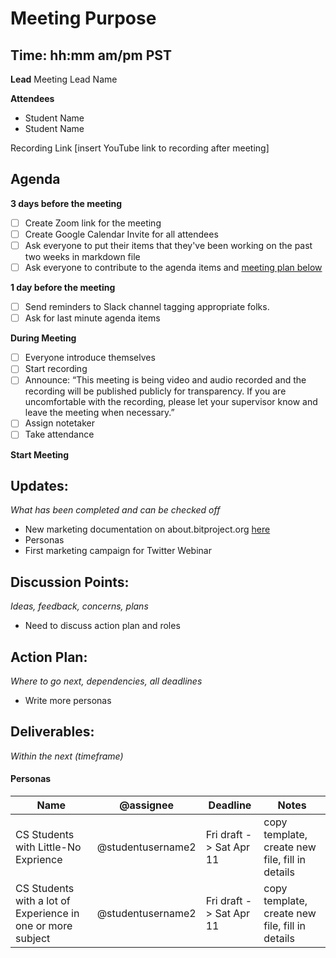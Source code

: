 # Meeting Purpose
## Time: hh:mm am/pm PST

**Lead**
Meeting Lead Name 

**Attendees**
* Student Name 
* Student Name 

Recording Link
[insert YouTube link to recording after meeting]

## Agenda
**3 days before the meeting**
- [ ] Create Zoom link for the meeting
- [ ] Create Google Calendar Invite for all attendees
- [ ] Ask everyone to put their items that they've been working on the past two weeks in markdown file
- [ ] Ask everyone to contribute to the agenda items and [meeting plan below](https://github.com/shreyagupta98/people/blob/master/meeting_template.md#updates)

**1 day before the meeting**
- [ ] Send reminders to Slack channel tagging appropriate folks. 
- [ ] Ask for last minute agenda items

**During Meeting**
- [ ] Everyone introduce themselves
- [ ] Start recording
- [ ] Announce:
“This meeting is being video and audio recorded and the recording will be published publicly for transparency. If you are uncomfortable with the recording, please let your supervisor know and leave the meeting when necessary.”
- [ ] Assign notetaker
- [ ] Take attendance

**Start Meeting**

## Updates:
*What has been completed and can be checked off*
* New marketing documentation on about.bitproject.org [here](https://about.bitproject.org/teams/marketing)
* Personas
* First marketing campaign for Twitter Webinar

## Discussion Points:
*Ideas, feedback, concerns, plans*
* Need to discuss action plan and roles

## Action Plan:
*Where to go next, dependencies, all deadlines*
* Write more personas

## Deliverables:
*Within the next (timeframe)*

#### Personas
Name  | @assignee | Deadline | Notes
------|-------------|----------|------
CS Students with Little-No Exprience | @studentusername2 | Fri draft -> Sat Apr 11 | copy template, create new file, fill in details
CS Students with a lot of Experience in one or more subject  | @studentusername2 | Fri draft -> Sat Apr 11 | copy template, create new file, fill in details

